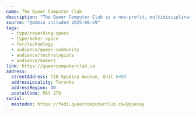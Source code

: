 ```yaml
---
name: The Queer Computer Club
description: "The Queer Computer Club is a non-profit, multidisciplinary tech-artist collective in Toronto, Ontario. Our hackerspace in downtown Toronto is a space for people to collaborate on software and hardware projects. It's a place for people to learn new things, share their knowledge, and have a good time. Our objective is to create a welcoming and inclusive environment for all, especially queer, marginalized, and disabled people."
source: "@admin included 2025-08-29"
tags:
  - type/coworking-space
  - type/maker-space
  - for/technology
  - audience/queer-community
  - audience/technologists
  - audience/makers
link: https://queercomputerclub.ca
address:
  streetAddress: 720 Spadina Avenue, Unit #403
  addressLocality: Toronto
  addressRegion: ON
  postalCode: M5S 2T9
social:
  mastodon: https://fedi.queercomputerclub.ca/@quecey
---
```


